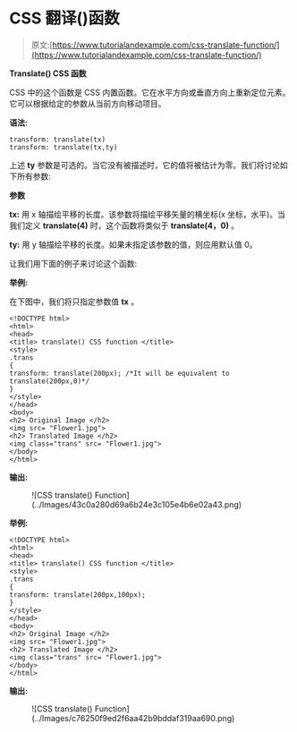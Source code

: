 # CSS 翻译()函数

> 原文:[https://www.tutorialandexample.com/css-translate-function/](https://www.tutorialandexample.com/css-translate-function/)

**Translate() CSS 函数**

CSS 中的这个函数是 CSS 内置函数。它在水平方向或垂直方向上重新定位元素。它可以根据给定的参数从当前方向移动项目。

**语法:**

```
transform: translate(tx)  
transform: translate(tx,ty)  
```

上述 **ty** 参数是可选的。当它没有被描述时，它的值将被估计为零。我们将讨论如下所有参数:

**参数**

**tx:** 用 x 轴描绘平移的长度。该参数将描绘平移矢量的横坐标(x 坐标，水平)。当我们定义 **translate(4)** 时，这个函数将类似于 **translate(4，0)** 。

**ty:** 用 y 轴描绘平移的长度。如果未指定该参数的值，则应用默认值 0。

让我们用下面的例子来讨论这个函数:

**举例:**

在下图中，我们将只指定参数值 **tx** 。

```
<!DOCTYPE html> 
<html> 
<head> 
<title> translate() CSS function </title> 
<style> 
.trans
{ 
transform: translate(200px); /*It will be equivalent to translate(200px,0)*/ 
} 
</style> 
</head> 
<body> 
<h2> Original Image </h2> 
<img src= "Flower1.jpg"> 
<h2> Translated Image </h2> 
<img class="trans" src= "Flower1.jpg"> 
</body> 
</html> 
```

**输出:**

<figure class="wp-block-image size-large">![CSS translate() Function](../Images/43c0a280d69a6b24e3c105e4b6e02a43.png)</figure>

**举例:**

```
<!DOCTYPE html> 
<html> 
<head> 
<title> translate() CSS function </title> 
<style> 
.trans
{ 
transform: translate(200px,100px);
} 
</style> 
</head> 
<body> 
<h2> Original Image </h2> 
<img src= "Flower1.jpg"> 
<h2> Translated Image </h2> 
<img class="trans" src= "Flower1.jpg"> 
</body> 
</html> 
```

**输出:**

<figure class="wp-block-image size-large">![CSS translate() Function](../Images/c76250f9ed2f6aa42b9bddaf319aa690.png)</figure>
